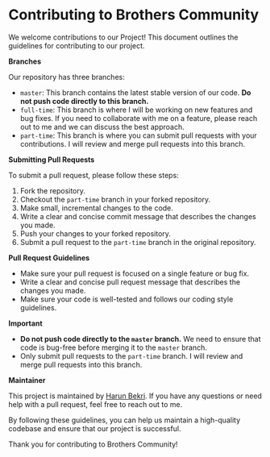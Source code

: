 # Contributing to Brothers Community

We welcome contributions to our Project! This document outlines the guidelines for contributing to our project.

**Branches**

Our repository has three branches:

* `master`: This branch contains the latest stable version of our code. **Do not push code directly to this branch.**
* `full-time`: This branch is where I will be working on new features and bug fixes. If you need to collaborate with me on a feature, please reach out to me and we can discuss the best approach.
* `part-time`: This branch is where you can submit pull requests with your contributions. I will review and merge pull requests into this branch.

**Submitting Pull Requests**

To submit a pull request, please follow these steps:

1. Fork the repository.
2. Checkout the `part-time` branch in your forked repository.
3. Make small, incremental changes to the code.
4. Write a clear and concise commit message that describes the changes you made.
5. Push your changes to your forked repository.
6. Submit a pull request to the `part-time` branch in the original repository.

**Pull Request Guidelines**

* Make sure your pull request is focused on a single feature or bug fix.
* Write a clear and concise pull request message that describes the changes you made.
* Make sure your code is well-tested and follows our coding style guidelines.

**Important**

* **Do not push code directly to the `master` branch.** We need to ensure that code is bug-free before merging it to the `master` branch.
* Only submit pull requests to the `part-time` branch. I will review and merge pull requests into this branch.

**Maintainer**

This project is maintained by [Harun Bekri](https://github.com/hariyebk). If you have any questions or need help with a pull request, feel free to reach out to me.

By following these guidelines, you can help us maintain a high-quality codebase and ensure that our project is successful.

Thank you for contributing to Brothers Community!